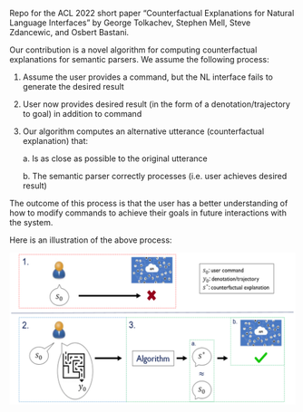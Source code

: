 Repo for the ACL 2022 short paper “Counterfactual Explanations for Natural Language Interfaces” by George Tolkachev, Stephen Mell, Steve Zdancewic, and Osbert Bastani.

Our contribution is a novel algorithm for computing counterfactual explanations for semantic parsers. We assume the following process:

1. Assume the user provides a command, but the NL interface fails to generate the desired result
2. User now provides desired result (in the form of a denotation/trajectory to goal) in addition to command
3. Our algorithm computes an alternative utterance (counterfactual explanation) that:

   a. Is as close as possible to the original utterance
   
   b. The semantic parser correctly processes (i.e. user achieves desired result)

The outcome of this process is that the user has a better understanding of how to modify commands to achieve their goals in future interactions with the system.

Here is an illustration of the above process:

![alt text](https://github.com/georgeto20/counterfactual_explanations/blob/main/process.png?raw=true "Illustration of Process")
